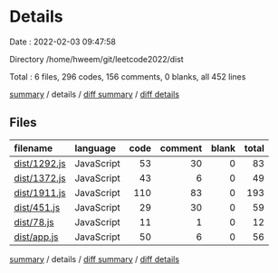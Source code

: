 # Details

Date : 2022-02-03 09:47:58

Directory /home/hweem/git/leetcode2022/dist

Total : 6 files,  296 codes, 156 comments, 0 blanks, all 452 lines

[summary](results.md) / details / [diff summary](diff.md) / [diff details](diff-details.md)

## Files
| filename | language | code | comment | blank | total |
| :--- | :--- | ---: | ---: | ---: | ---: |
| [dist/1292.js](/dist/1292.js) | JavaScript | 53 | 30 | 0 | 83 |
| [dist/1372.js](/dist/1372.js) | JavaScript | 43 | 6 | 0 | 49 |
| [dist/1911.js](/dist/1911.js) | JavaScript | 110 | 83 | 0 | 193 |
| [dist/451.js](/dist/451.js) | JavaScript | 29 | 30 | 0 | 59 |
| [dist/78.js](/dist/78.js) | JavaScript | 11 | 1 | 0 | 12 |
| [dist/app.js](/dist/app.js) | JavaScript | 50 | 6 | 0 | 56 |

[summary](results.md) / details / [diff summary](diff.md) / [diff details](diff-details.md)